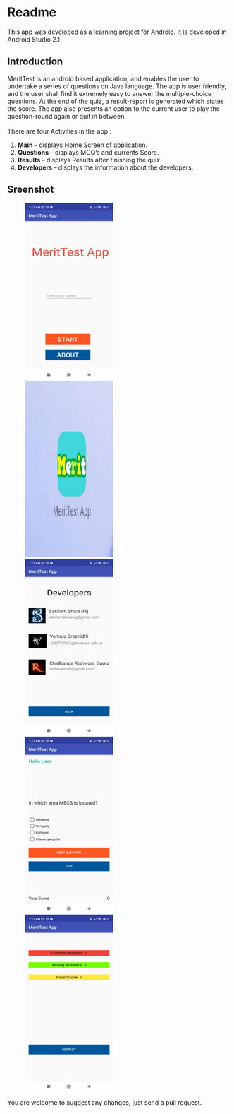 # Readme
This app was developed as a learning project for Android. It is developed in Android Studio 2.1<br>

## Introduction
MeritTest is an android based application, and enables the user to undertake a series of questions on Java language. The app is user friendly, and the user shall find it extremely easy to answer the multiple-choice questions. At the end of the quiz, a result-report is generated which states the score. The app also presents an option to the current user to play the question-round again or quit in between.<br>
<br>There are four Activities in the app :<br>
<ol>
<li> <b>Main </b>– displays Home Screen of application.
<li> <b>Questions </b>– displays MCQ’s and currents Score.
<li> <b>Results </b>– displays Results after finishing the quiz.
<li> <b>Developers </b>– displays the information about the developers.</ol>

## Sreenshot

<p id="img_cont">
	<img src="./screenshot/main.jpg" width = "200" height= "400" hspace=40>
	<img src="./screenshot/logo.jpg" width = "200" height= "400" hspace=40>
	<img src="./screenshot/developers.jpg" width = "200" height= "400" hspace=40>
	<img src="./screenshot/qn.jpg" width = "200" height= "400" hspace=40>
	<img src="./screenshot/result.jpg" width = "200" height= "400" hspace=40>
</p>


You are welcome to suggest any changes, just send a pull request.
